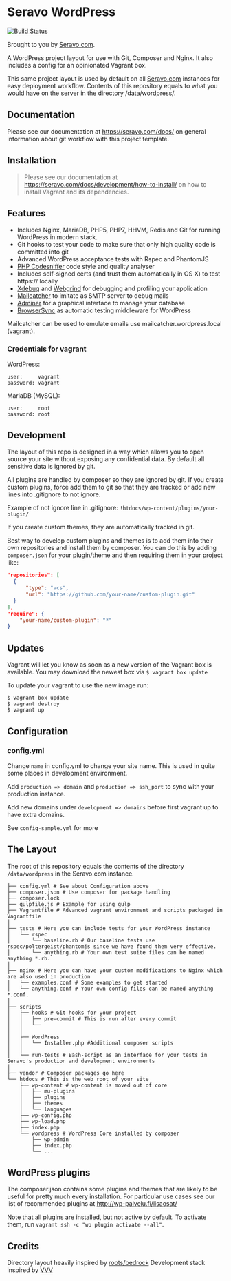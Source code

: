 # Seravo WordPress
[![Build Status](https://travis-ci.org/Seravo/wordpress.svg?branch=master)](https://travis-ci.org/Seravo/wordpress)

Brought to you by [Seravo.com](https://seravo.com).

A WordPress project layout for use with Git, Composer and Nginx. It also includes a config for an opinionated Vagrant box.

This same project layout is used by default on all [Seravo.com](https://seravo.com) instances for easy deployment workflow. Contents of this repository equals to what you would have on the server in the directory /data/wordpress/.

## Documentation

Please see our documentation at https://seravo.com/docs/ on general information about git workflow with this project template.

## Installation

> Please see our documentation at https://seravo.com/docs/development/how-to-install/ on how to install Vagrant and its dependencies.

## Features
* Includes Nginx, MariaDB, PHP5, PHP7, HHVM, Redis and Git for running WordPress in modern stack.
* Git hooks to test your code to make sure that only high quality code is committed into git
* Advanced WordPress acceptance tests with Rspec and PhantomJS
* [PHP Codesniffer](https://github.com/squizlabs/PHP_CodeSniffer) code style and quality analyser
* Includes self-signed certs (and trust them automatically in OS X) to test https:// locally
* [Xdebug](http://xdebug.org/) and [Webgrind](https://code.google.com/p/webgrind/) for debugging and profiling your application
* [Mailcatcher](http://mailcatcher.me/) to imitate as SMTP server to debug mails
* [Adminer](http://www.adminer.org/) for a graphical interface to manage your database
* [BrowserSync](http://browsersync.io) as automatic testing middleware for WordPress

Mailcatcher can be used to emulate emails use mailcatcher.wordpress.local (vagrant).

### Credentials for vagrant

WordPress:
```
user:     vagrant
password: vagrant
```

MariaDB (MySQL):
```
user:     root
password: root
```

## Development

The layout of this repo is designed in a way which allows you to open source your site without exposing any confidential data. By default all sensitive data is ignored by git.

All plugins are handled by composer so they are ignored by git. If you create custom plugins, force add them to git so that they are tracked or add new lines into .gitignore to not ignore.

Example of not ignore line in .gitignore: ```!htdocs/wp-content/plugins/your-plugin/```

If you create custom themes, they are automatically tracked in git.

Best way to develop custom plugins and themes is to add them into their own repositories and install them by composer.
You can do this by adding ```composer.json``` for your plugin/theme and then requiring them in your project like:

```json
"repositories": [
  {
      "type": "vcs",
      "url": "https://github.com/your-name/custom-plugin.git"
  }
],
"require": {
    "your-name/custom-plugin": "*"
}
```

## Updates
Vagrant will let you know as soon as a new version of the Vagrant box is available. You may download the newest box via `$ vagrant box update`

To update your vagrant to use the new image run:
```
$ vagrant box update
$ vagrant destroy
$ vagrant up
```

## Configuration

### config.yml
Change `name` in config.yml to change your site name. This is used in quite some places in development environment.

Add `production => domain` and `production => ssh_port` to sync with your production instance.

Add new domains under `development => domains` before first vagrant up to have extra domains.

See `config-sample.yml` for more

## The Layout

The root of this repository equals the contents of the directory ```/data/wordpress``` in the Seravo.com instance.

```
├── config.yml # See about Configuration above
├── composer.json # Use composer for package handling
├── composer.lock
├── gulpfile.js # Example for using gulp
├── Vagrantfile # Advanced vagrant environment and scripts packaged in Vagrantfile
│
├── tests # Here you can include tests for your WordPress instance
│   └── rspec
│       └── baseline.rb # Our baseline tests use rspec/poltergeist/phantomjs since we have found them very effective.
│       └── anything.rb # Your own test suite files can be named anything *.rb.
│
├── nginx # Here you can have your custom modifications to Nginx which are also used in production
│   └── examples.conf # Some examples to get started
│   └── anything.conf # Your own config files can be named anything *.conf.
│
├── scripts
│   ├── hooks # Git hooks for your project
│   │   ├── pre-commit # This is run after every commit
│   │   └──
│   │
│   ├── WordPress
│   │   └── Installer.php #Additional composer scripts
│   │
│   └── run-tests # Bash-script as an interface for your tests in Seravo's production and development environments
│
├── vendor # Composer packages go here
└── htdocs # This is the web root of your site
    ├── wp-content # wp-content is moved out of core
    │   ├── mu-plugins
    │   ├── plugins
    │   ├── themes
    │   └── languages
    ├── wp-config.php
    ├── wp-load.php
    ├── index.php
    └── wordpress # WordPress Core installed by composer
        ├── wp-admin
        ├── index.php
        └── ...
```

## WordPress plugins

The composer.json contains some plugins and themes that are likely to be useful for pretty much every installation. For particular use cases see our list of recommended plugins at http://wp-palvelu.fi/lisaosat/

Note that all plugins are installed, but not active by default. To activate them, run `vagrant ssh -c "wp plugin activate --all"`.

## Credits

Directory layout heavily inspired by [roots/bedrock](https://github.com/roots/bedrock)
Development stack inspired by [VVV](https://github.com/Varying-Vagrant-Vagrants/VVV)
